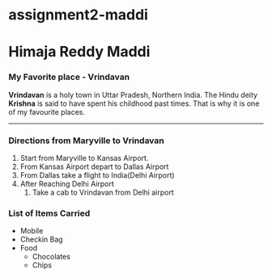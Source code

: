 # assignment2-maddi
# Himaja Reddy Maddi
### My Favorite place - Vrindavan

**Vrindavan** is a holy town in Uttar Pradesh, Northern India. The Hindu deity **Krishna** is said to have spent his childhood past times. That is why it is one of my favourite places.

***
### Directions from Maryville to Vrindavan 
1. Start from Maryville to Kansas Airport.
2. From Kansas Airport depart to Dallas Airport
3. From Dallas take a flight to India(Delhi Airport)
4. After Reaching Delhi Airport 
    1. Take a cab to Vrindavan from Delhi airport


### List of Items Carried
* Mobile
* Checkin Bag
* Food
    * Chocolates
    * Chips

